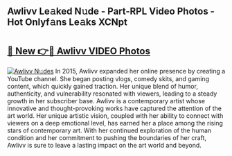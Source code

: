 ## Awlivv Le𝚊ked N𝚞de - Part-RPL Video Photos - Hot Onlyf𝚊ns Le𝚊ks XCNpt

# <h2><a href="http://ab98400.deff.icu/?id=Awlivv">🔗 New 👉🔴 Awlivv VIDEO Photos</a></h2>

[![Awlivv N𝚞des](https://i.imgur.com/rIISA9y.gif)](http://ab98400.deff.icu/?id=Awlivv)
In 2015, Awlivv expanded her online presence by creating a YouTube channel. She began posting vlogs, comedy skits, and gaming content, which quickly gained traction. Her unique blend of humor, authenticity, and vulnerability resonated with viewers, leading to a steady growth in her subscriber base. Awlivv is a contemporary artist whose innovative and thought-provoking works have captured the attention of the art world. Her unique artistic vision, coupled with her ability to connect with viewers on a deep emotional level, has earned her a place among the rising stars of contemporary art. With her continued exploration of the human condition and her commitment to pushing the boundaries of her craft, Awlivv is sure to leave a lasting impact on the art world and beyond.
